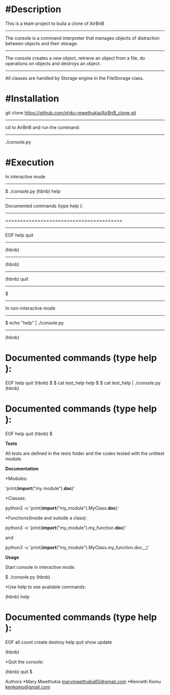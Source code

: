 #**Description**
==============
This is a team project to buila a clone of AirBnB
***
The console is a command interpreter that manages objects of distraction between objects and their storage.
***
The console creates a new object, retrieve an object from a file, do operations on objects and destroys an object.
***
All classes are handled by Storage engine in the FileStorage class.

#**Installation**
================
git clone https://github.com/shiku-mwethukia/AirBnB_clone.git
***
cd to AirBnB and run the command:
***
./console.py

#**Execution**
===============
In interactive mode
***
$ ./console.py
(hbnb) help
***
Documented commands (type help <topic>):
***
========================================
***
EOF  help  quit
***
(hbnb)
*** 
(hbnb)
*** 
(hbnb) quit
***
$
***
In non-interactive mode
***
$ echo "help" | ./console.py
***
(hbnb)

Documented commands (type help <topic>):
========================================
EOF  help  quit
(hbnb) 
$
$ cat test_help
help
$
$ cat test_help | ./console.py
(hbnb)

Documented commands (type help <topic>):
========================================
EOF  help  quit
(hbnb) 
$

**Tests**

All tests are defined in the tests folder and the codes tested with the unittest module.

**Documentation**

*Modules:

'print(__import__("my module").__doc__)'

*Classes:

python3 -c 'print(__import__("my_module").MyClass.__doc__)'

*Functions(Inside and outside a class):

python3 -c 'print(__import__("my_module").my_function.__doc__)'

and

python3 -c 'print(__import__("my_module").MyClass.my_function.doc__)'

**Usage**

Start console in interactive mode:

$ ./console.py
(hbnb)

*Use help to see available commands:

(hbnb) help

Documented commands (type help <topic>):
========================================
EOF all count create destroy help quit show update

(hbnb)

*Quit the console:

(hbnb) quit
$

Authors
*Mary Mwethukia marymwethukia65@gmail.com
*Kenneth Komu kenkomu@gmail.com
